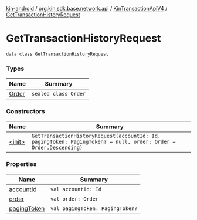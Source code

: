 [kin-android](../../../index.md) / [org.kin.sdk.base.network.api](../../index.md) / [KinTransactionApiV4](../index.md) / [GetTransactionHistoryRequest](./index.md)

# GetTransactionHistoryRequest

`data class GetTransactionHistoryRequest`

### Types

| Name | Summary |
|---|---|
| [Order](-order/index.md) | `sealed class Order` |

### Constructors

| Name | Summary |
|---|---|
| [&lt;init&gt;](-init-.md) | `GetTransactionHistoryRequest(accountId: Id, pagingToken: PagingToken? = null, order: Order = Order.Descending)` |

### Properties

| Name | Summary |
|---|---|
| [accountId](account-id.md) | `val accountId: Id` |
| [order](order.md) | `val order: Order` |
| [pagingToken](paging-token.md) | `val pagingToken: PagingToken?` |
